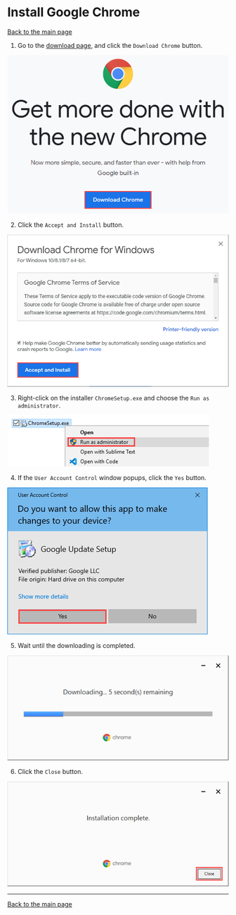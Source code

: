 # Install Google Chrome

[Back to the main page](https://github.com/drsanti/shared)

1. Go to the [download page](https://www.google.com/chrome/), and click the `Download Chrome` button.

![](images/01_download.png)

2. Click the `Accept and Install` button.

![](images/02_accept.png)

3. Right-click on the installer `ChromeSetup.exe` and choose the `Run as administrator`.

![](images/03_install.png)

4. If the `User Account Control` window popups, click the `Yes` button.

![](images/04_uac.png)

5. Wait until the downloading is completed.

![](images/05_downloading.png)


6. Click the `Close` button.

![](images/06_completed.png)

---

[Back to the main page](https://github.com/drsanti/shared)
